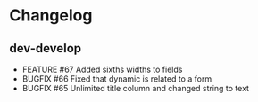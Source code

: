 # Changelog

## dev-develop

 - FEATURE #67 Added sixths widths to fields
 - BUGFIX #66 Fixed that dynamic is related to a form
 - BUGFIX #65 Unlimited title column and changed string to text

